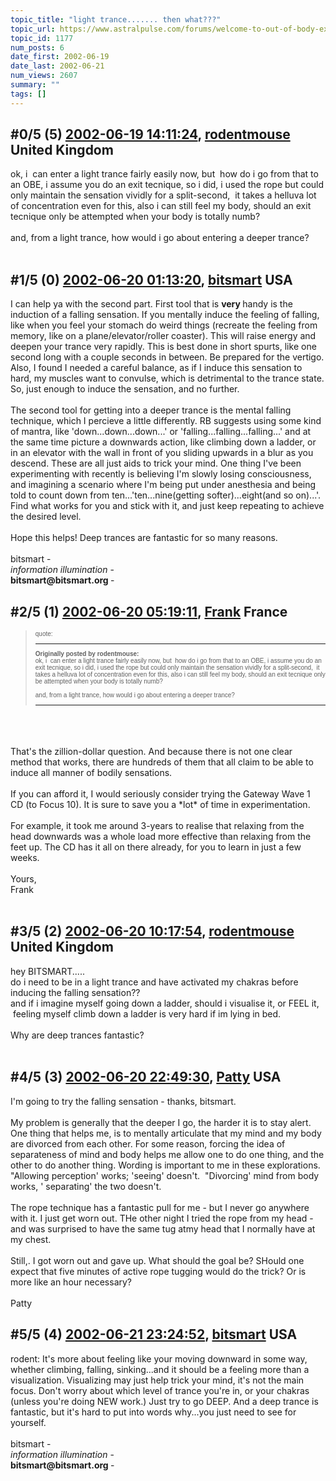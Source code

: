 ```yaml
---
topic_title: "light trance....... then what???"
topic_url: https://www.astralpulse.com/forums/welcome-to-out-of-body-experiences!/light-trance-then-what
topic_id: 1177
num_posts: 6
date_first: 2002-06-19
date_last: 2002-06-21
num_views: 2607
summary: ""
tags: []
---
```


## \#0/5 (5) [2002-06-19 14:11:24](https://www.astralpulse.com/forums/index.php?msg=116915), [rodentmouse](https://www.astralpulse.com/forums/profile/?u=554) United Kingdom ##
<section>
ok, i  can enter a light trance fairly easily now, but  how do i go from that to an OBE, i assume you do an exit tecnique, so i did, i used the rope but could only maintain the sensation vividly for a split-second,  it takes a helluva lot of concentration even for this, also i can still feel my body, should an exit tecnique only be attempted when your body is totally numb?
<br>
<br>
and, from a light trance, how would i go about entering a deeper trance?
<br>
<br>
</section>

## \#1/5 (0) [2002-06-20 01:13:20](https://www.astralpulse.com/forums/index.php?msg=7081), [bitsmart](https://www.astralpulse.com/forums/profile/?u=324) USA ##
<section>
I can help ya with the second part. First tool that is
<b>
 very
</b>
handy is the induction of a falling sensation. If you mentally induce the feeling of falling, like when you feel your stomach do weird things (recreate the feeling from memory, like on a plane/elevator/roller coaster). This will raise energy and deepen your trance very rapidly. This is best done in short spurts, like one second long with a couple seconds in between. Be prepared for the vertigo. Also, I found I needed a careful balance, as if I induce this sensation to hard, my muscles want to convulse, which is detrimental to the trance state. So, just enough to induce the sensation, and no further.
<br>
<br>
The second tool for getting into a deeper trance is the mental falling technique, which I percieve a little differently. RB suggests using some kind of mantra, like 'down...down...down...' or 'falling...falling...falling...' and at the same time picture a downwards action, like climbing down a ladder, or in an elevator with the wall in front of you sliding upwards in a blur as you descend. These are all just aids to trick your mind. One thing I've been experimenting with recently is believing I'm slowly losing consciousness, and imagining a scenario where I'm being put under anesthesia and being told to count down from ten...'ten...nine(getting softer)...eight(and so on)...'. Find what works for you and stick with it, and just keep repeating to achieve the desired level.
<br>
<br>
Hope this helps! Deep trances are fantastic for so many reasons.
<br>
<br>
bitsmart -
<br>
<i>
 information illumination
</i>
-
<br>
<b>
 bitsmart@bitsmart.org
</b>
-
</section>

## \#2/5 (1) [2002-06-20 05:19:11](https://www.astralpulse.com/forums/index.php?msg=7097), [Frank](https://www.astralpulse.com/forums/profile/?u=359) France ##
<section>
<blockquote id="quote">
 <font face='"Arial"' id="quote" size="1">
  quote:
  <hr height="1" id="quote" noshade=""/>
  <b>
   Originally posted by rodentmouse:
  </b>
  <br>
  ok, i  can enter a light trance fairly easily now, but  how do i go from that to an OBE, i assume you do an exit tecnique, so i did, i used the rope but could only maintain the sensation vividly for a split-second,  it takes a helluva lot of concentration even for this, also i can still feel my body, should an exit tecnique only be attempted when your body is totally numb?
  <br>
  <br>
  and, from a light trance, how would i go about entering a deeper trance?
  <br>
  <hr height="1" id="quote" noshade=""/>
 </font>
</blockquote>
<br>
<br>
<br>
That's the zillion-dollar question. And because there is not one clear method that works, there are hundreds of them that all claim to be able to induce all manner of bodily sensations.
<br>
<br>
If you can afford it, I would seriously consider trying the Gateway Wave 1 CD (to Focus 10). It is sure to save you a *lot* of time in experimentation.
<br>
<br>
For example, it took me around 3-years to realise that relaxing from the head downwards was a whole load more effective than relaxing from the feet up. The CD has it all on there already, for you to learn in just a few weeks.
<br>
<br>
Yours,
<br>
Frank
<br>
<br>
</section>

## \#3/5 (2) [2002-06-20 10:17:54](https://www.astralpulse.com/forums/index.php?msg=7108), [rodentmouse](https://www.astralpulse.com/forums/profile/?u=554) United Kingdom ##
<section>
hey BITSMART.....
<br>
do i need to be in a light trance and have activated my chakras before inducing the falling sensation??
<br>
and if i imagine myself going down a ladder, should i visualise it, or FEEL it,  feeling myself climb down a ladder is very hard if im lying in bed.
<br>
<br>
Why are deep trances fantastic?
<br>
<br>
</section>

## \#4/5 (3) [2002-06-20 22:49:30](https://www.astralpulse.com/forums/index.php?msg=7119), [Patty](https://www.astralpulse.com/forums/profile/?u=673) USA ##
<section>
I'm going to try the falling sensation - thanks, bitsmart.
<br>
<br>
My problem is generally that the deeper I go, the harder it is to stay alert. One thing that helps me, is to mentally articulate that my mind and my body are divorced from each other. For some reason, forcing the idea of separateness of mind and body helps me allow one to do one thing, and the other to do another thing. Wording is important to me in these explorations. "Allowing perception' works; 'seeing' doesn't.  "Divorcing' mind from body works, ' separating' the two doesn't.
<br>
<br>
The rope technique has a fantastic pull for me - but I never go anywhere with it. I just get worn out. THe other night I tried the rope from my head - and was surprised to have the same tug atmy head that I normally have at my chest.
<br>
<br>
Still,. I got worn out and gave up. What should the goal be? SHould one expect that five minutes of active rope tugging would do the trick? Or is more like an hour necessary?
<br>
<br>
Patty
</section>

## \#5/5 (4) [2002-06-21 23:24:52](https://www.astralpulse.com/forums/index.php?msg=7182), [bitsmart](https://www.astralpulse.com/forums/profile/?u=324) USA ##
<section>
rodent: It's more about feeling like your moving downward in some way, whether climbing, falling, sinking...and it should be a feeling more than a visualization. Visualizing may just help trick your mind, it's not the main focus. Don't worry about which level of trance you're in, or your chakras (unless you're doing NEW work.) Just try to go DEEP. And a deep trance is fantastic, but it's hard to put into words why...you just need to see for yourself.
<br>
<br>
bitsmart -
<br>
<i>
 information illumination
</i>
-
<br>
<b>
 bitsmart@bitsmart.org
</b>
-
</section>